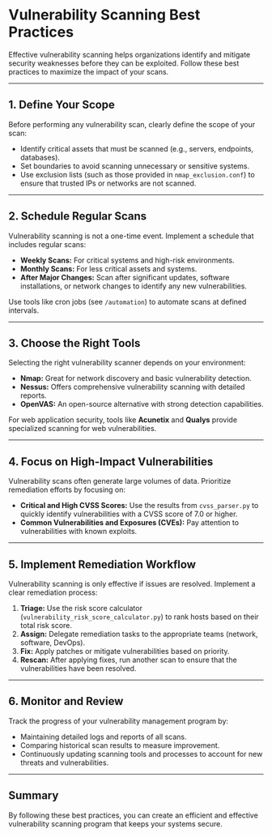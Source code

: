# Vulnerability Scanning Best Practices

Effective vulnerability scanning helps organizations identify and mitigate security weaknesses before they can be exploited. Follow these best practices to maximize the impact of your scans.

---

## 1. Define Your Scope

Before performing any vulnerability scan, clearly define the scope of your scan:

- Identify critical assets that must be scanned (e.g., servers, endpoints, databases).
- Set boundaries to avoid scanning unnecessary or sensitive systems.
- Use exclusion lists (such as those provided in `nmap_exclusion.conf`) to ensure that trusted IPs or networks are not scanned.

---

## 2. Schedule Regular Scans

Vulnerability scanning is not a one-time event. Implement a schedule that includes regular scans:

- **Weekly Scans:** For critical systems and high-risk environments.
- **Monthly Scans:** For less critical assets and systems.
- **After Major Changes:** Scan after significant updates, software installations, or network changes to identify any new vulnerabilities.

Use tools like cron jobs (see `/automation`) to automate scans at defined intervals.

---

## 3. Choose the Right Tools

Selecting the right vulnerability scanner depends on your environment:

- **Nmap:** Great for network discovery and basic vulnerability detection.
- **Nessus:** Offers comprehensive vulnerability scanning with detailed reports.
- **OpenVAS:** An open-source alternative with strong detection capabilities.

For web application security, tools like **Acunetix** and **Qualys** provide specialized scanning for web vulnerabilities.

---

## 4. Focus on High-Impact Vulnerabilities

Vulnerability scans often generate large volumes of data. Prioritize remediation efforts by focusing on:

- **Critical and High CVSS Scores:** Use the results from `cvss_parser.py` to quickly identify vulnerabilities with a CVSS score of 7.0 or higher.
- **Common Vulnerabilities and Exposures (CVEs):** Pay attention to vulnerabilities with known exploits.

---

## 5. Implement Remediation Workflow

Vulnerability scanning is only effective if issues are resolved. Implement a clear remediation process:

1. **Triage:** Use the risk score calculator (`vulnerability_risk_score_calculator.py`) to rank hosts based on their total risk score.
2. **Assign:** Delegate remediation tasks to the appropriate teams (network, software, DevOps).
3. **Fix:** Apply patches or mitigate vulnerabilities based on priority.
4. **Rescan:** After applying fixes, run another scan to ensure that the vulnerabilities have been resolved.

---

## 6. Monitor and Review

Track the progress of your vulnerability management program by:

- Maintaining detailed logs and reports of all scans.
- Comparing historical scan results to measure improvement.
- Continuously updating scanning tools and processes to account for new threats and vulnerabilities.

---

## Summary

By following these best practices, you can create an efficient and effective vulnerability scanning program that keeps your systems secure.

